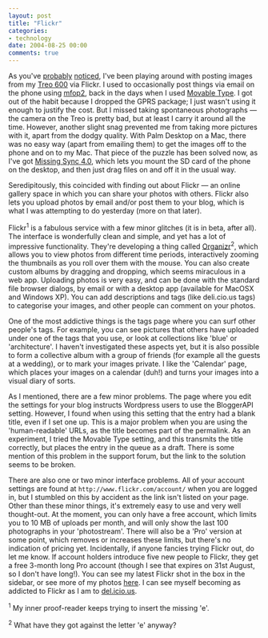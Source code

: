 ```yaml
---
layout: post
title: "Flickr"
categories:
- technology
date: 2004-08-25 00:00
comments: true
---
```


<p>As you've <a href="http://www.rousette.org.uk/blog/archives/2004/08/24/snowy-tree/" title="Snowy tree">probably</a> <a href="http://www.rousette.org.uk/blog/archives/2004/08/24/sheldonian-theatre/" title="Sheldonian theatre">noticed</a>, I've been playing around with posting images from my <a href="http://www.rousette.org.uk/blog/archives/2003/12/04/treo-600-review/" title="My Treo 600 review">Treo 600</a> via Flickr. I used to occasionally post things via email on the phone using <a href="http://new.bastish.net/cgi-bin/mfop2/index.cgi?rm=about">mfop2</a>, back in the days when I used <a href="http://movabletype.org/">Movable Type</a>. I got out of the habit because I dropped the GPRS package; I just wasn't using it enough to justify the cost. But I missed taking spontaneous photographs &mdash; the camera on the Treo is pretty bad, but at least I carry it around all the time. However, another slight snag prevented me from taking more pictures with it, apart from the dodgy quality. With Palm Desktop on a Mac, there was no easy way (apart from emailing them) to get the images off to the phone and on to my Mac. That piece of the puzzle has been solved now, as I've got <a href="http://www.markspace.com/missingsync_palmos.html" title="Missing Sync 4.0 for Palm OS">Missing Sync 4.0</a>, which lets you mount the SD card of the phone on the desktop, and then just drag files on and off it in the usual way.</p><p>Seredipitously, this coincided with finding out about Flickr &mdash; an online gallery space in which you can share your photos with others. Flickr also lets you upload photos by email and/or post them to your blog, which is what I was attempting to do yesterday (more on that later).</p>

<p>Flickr<sup>1</sup> is a fabulous service with a few minor glitches (it is in beta, after all). The interface is wonderfully clean and simple, and yet has a lot of impressive functionality. They're developing a thing called <a href="http://www.flickr.com/photos/organize/" title="Organize with Organizr">Organizr</a><sup>2</sup>, which allows you to view photos from different time periods, interactively zooming the thumbnails as you roll over them with the mouse. You can also create custom albums by dragging and dropping, which seems miraculous in a web app. Uploading photos is very easy, and can be done with the standard file browser dialogs, by email or with a desktop app (available for MacOSX and Windows XP). You can add descriptions and tags (like deli.cio.us tags) to categorise your images, and other people can comment on your photos.</p><p>One of the most addictive things is the tags page where you can surf other people's tags. For example, you can see pictures that others have uploaded under one of the tags that you use, or look at collections like 'blue' or 'architecture'. I haven't investigated these aspects yet, but it is also possible to form a collective album with a group of friends (for example all the guests at a wedding), or to mark your images private. I like the 'Calendar' page, which places your images on a calendar (duh!) and turns your images into a visual diary of sorts.</p><p>As I mentioned, there are a few minor problems. The page where you edit the settings for your blog instructs Wordpress users to use the BloggerAPI setting. However, I found when using this setting that the entry had a blank title, even if I set one up. This is a major problem when you are using the 'human-readable' URLs, as the title becomes part of the permalink. As an experiment, I tried the Movable Type setting, and this transmits the title correctly, but places the entry in the queue as a draft. There is some mention of this problem in the support forum, but the link to the solution seems to be broken.</p><p>There are also one or two minor interface problems. All of your account settings are found at <code>http://www.flickr.com/account/</code> when you are logged in, but I stumbled on this by accident as the link isn't listed on your page. Other than these minor things, it's extremely easy to use and very well thought-out. At the moment, you can only have a free account, which limits you to 10 MB of uploads per month, and will only show the last 100 photographs in your 'photostream'. There will also be a 'Pro' version at some point, which removes or increases these limits, but there's no indication of pricing yet. Incidentally, if anyone fancies trying Flickr out, do let me know. If account holders introduce five new people to Flickr, they get a free 3-month long Pro account (though I see that expires on 31st August, so I don't have long!). You can see my latest Flickr shot in the box in the sidebar, or see more of my photos <a href="http://www.flickr.com/photos/bsag/" title="My Flickr page">here</a>. I can see myself becoming as addicted to Flickr as I am to <a href="http://del.icio.us/bsag" title="del.icio.us">del.icio.us</a>.</p>


<p><sup>1</sup> My inner proof-reader keeps trying to insert the missing 'e'.</p><p><sup>2</sup> What have they got against the letter 'e' anyway?</p>
